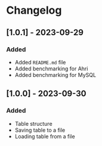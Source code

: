 # Changelog

## [1.0.1] - 2023-09-29

### Added

- Added `README.md` file
- Added benchmarking for Ahri
- Added benchmarking for MySQL

## [1.0.0] - 2023-09-30

### Added

- Table structure
- Saving table to a file
- Loading table from a file
